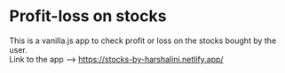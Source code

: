 # Profit-loss on stocks
 This is a vanilla.js  app to check profit or loss on the stocks bought by the user.  
 Link to the app --> https://stocks-by-harshalini.netlify.app/
